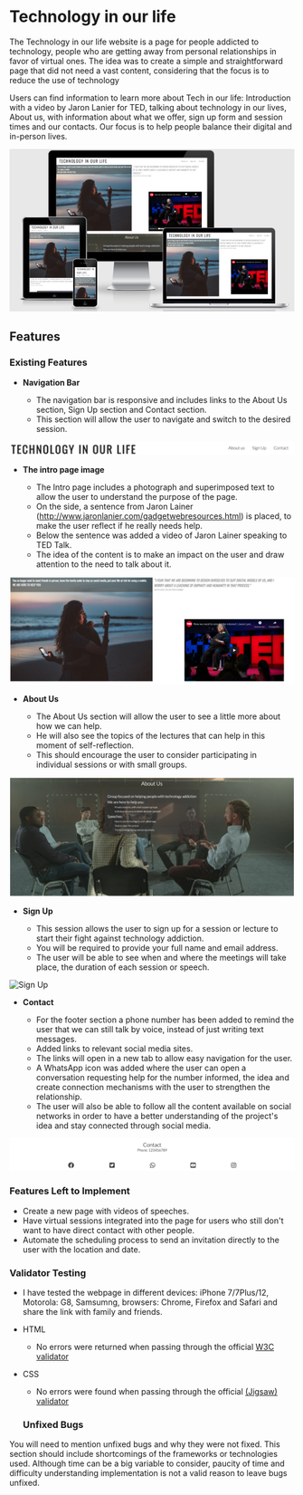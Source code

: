 
# Technology in our life

The Technology in our life website is a page for people addicted to technology, people who are getting away from personal relationships in favor of virtual ones.
The idea was to create a simple and straightforward page that did not need a vast content, considering that the focus is to reduce the use of technology 

Users can find information to learn more about Tech in our life: Introduction with a video by Jaron Lanier for TED, talking about technology in our lives, About us, with information about what we offer, sign up form and session times and our contacts. Our focus is to help people balance their digital and in-person lives. 


![Responsice Mockup](https://github.com/caflavio/tech-life/blob/main/assets/images/readme/mockup.png)


## Features

### Existing Features

- __Navigation Bar__

    - The navigation bar is responsive and includes links to the About Us section, Sign Up section and Contact section.
    - This section will allow the user to navigate and switch to the desired session.

![Nav Bar](https://github.com/caflavio/tech-life/blob/main/assets/images/readme/nav.png)

- __The intro page image__

    - The Intro page includes a photograph and superimposed text to allow the user to understand the purpose of the page.
    - On the side, a sentence from Jaron Lainer (http://www.jaronlanier.com/gadgetwebresources.html) is placed, to make the user reflect if he really needs help.
    - Below the sentence was added a video of Jaron Lainer speaking to TED Talk.
    - The idea of the content is to make an impact on the user and draw attention to the need to talk about it.

![Intro](https://github.com/caflavio/tech-life/blob/main/assets/images/readme/intro.png)

- __About Us__

    - The About Us section will allow the user to see a little more about how we can help.
    - He will also see the topics of the lectures that can help in this moment of self-reflection.
    - This should encourage the user to consider participating in individual sessions or with small groups. 

![About Us](https://github.com/caflavio/tech-life/blob/main/assets/images/readme/aboutus.png)

- __Sign Up__

    - This session allows the user to sign up for a session or lecture to start their fight against technology addiction.
    - You will be required to provide your full name and email address.
    - The user will be able to see when and where the meetings will take place, the duration of each session or speech. 

![Sign Up](https://github.com/caflavio/tech-life/blob/main/assets/images/readme/signup.png)

- __Contact__

    - For the footer section a phone number has been added to remind the user that we can still talk by voice, instead of just writing text messages.
    - Added links to relevant social media sites.
    - The links will open in a new tab to allow easy navigation for the user.
    - A WhatsApp icon was added where the user can open a conversation requesting help for the number informed, the idea and create connection mechanisms with the user to strengthen the relationship.
    - The user will also be able to follow all the content available on social networks in order to have a better understanding of the project's idea and stay connected through social media.

![Contact](https://github.com/caflavio/tech-life/blob/main/assets/images/readme/contact.png)

### Features Left to Implement

- Create a new page with videos of speeches.
- Have virtual sessions integrated into the page for users who still don't want to have direct contact with other people.
- Automate the scheduling process to send an invitation directly to the user with the location and date.

### Validator Testing 

- I have tested the webpage in different devices: iPhone 7/7Plus/12, Motorola: G8, Samsumng, browsers: Chrome, Firefox and Safari and share the link with family and friends.
- HTML
  - No errors were returned when passing through the official [W3C validator](https://validator.w3.org/nu/?doc=https%3A%2F%2Fcaflavio.github.io%2Ftech-life%2F)
- CSS
  - No errors were found when passing through the official [(Jigsaw) validator](https://jigsaw.w3.org/css-validator/validator?uri=https%3A%2F%2Fcaflavio.github.io%2Ftech-life%2F&profile=css3svg&usermedium=all&warning=1&vextwarning=&lang=en)

  ### Unfixed Bugs

You will need to mention unfixed bugs and why they were not fixed. This section should include shortcomings of the frameworks or technologies used. Although time can be a big variable to consider, paucity of time and difficulty understanding implementation is not a valid reason to leave bugs unfixed. 